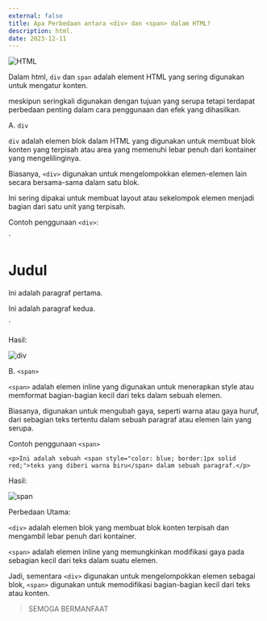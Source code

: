 ```yaml
---
external: false
title: Apa Perbedaan antara <div> dan <span> dalam HTML?
description: html.
date: 2023-12-11
---
```




![HTML](https://dev-to-uploads.s3.amazonaws.com/uploads/articles/fg6elida4epr4p2w9614.jpg)

Dalam html, `div` dan `span` adalah element HTML yang sering digunakan untuk mengatur konten. 

meskipun seringkali digunakan dengan tujuan yang serupa tetapi terdapat perbedaan penting dalam cara penggunaan dan efek yang dihasilkan.

A. `div`  

`div` adalah elemen blok dalam HTML yang digunakan untuk membuat blok konten yang terpisah atau area yang memenuhi lebar penuh dari kontainer yang mengelilinginya.

Biasanya, `<div>` digunakan untuk mengelompokkan elemen-elemen lain secara bersama-sama dalam satu blok. 

Ini sering dipakai untuk membuat layout atau sekelompok elemen menjadi bagian dari satu unit yang terpisah.

Contoh penggunaan `<div>`:

`<div>
    <h1>Judul</h1>
    <p>Ini adalah paragraf pertama.</p>
    <p>Ini adalah paragraf kedua.</p>
</div>`

Hasil:

![div](https://dev-to-uploads.s3.amazonaws.com/uploads/articles/12ffgaq39b53rh511ltm.png)

B. `<span>`

`<span>` adalah elemen inline yang digunakan untuk menerapkan style atau memformat bagian-bagian kecil dari teks dalam sebuah elemen. 

Biasanya, <span> digunakan untuk mengubah gaya, seperti warna atau gaya huruf, dari sebagian teks tertentu dalam sebuah paragraf atau elemen lain yang serupa.

Contoh penggunaan `<span>`

`<p>Ini adalah sebuah <span style="color: blue; border:1px solid red;">teks yang diberi warna biru</span> dalam sebuah paragraf.</p>`

Hasil:

![span](https://dev-to-uploads.s3.amazonaws.com/uploads/articles/877el7jcbtp85czq3h0e.png)

Perbedaan Utama:

`<div>` adalah elemen blok yang membuat blok konten terpisah dan mengambil lebar penuh dari kontainer.

`<span>` adalah elemen inline yang memungkinkan modifikasi gaya pada sebagian kecil dari teks dalam suatu elemen.

Jadi, sementara `<div>` digunakan untuk mengelompokkan elemen sebagai blok, `<span>` digunakan untuk memodifikasi bagian-bagian kecil dari teks atau konten.


> SEMOGA BERMANFAAT
